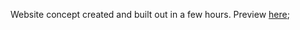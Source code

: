 Website concept created and built out in a few hours. Preview [here](http://phileflanagan.github.io/website-concept);